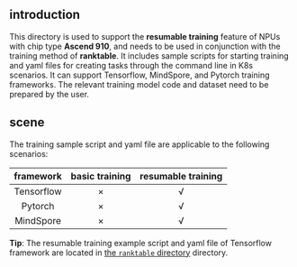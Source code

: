 ## introduction
This directory is used to support the **resumable training** feature of NPUs with chip type **Ascend 910**, and needs to be used in conjunction with the training method of **ranktable**. It includes sample scripts for starting training and yaml files for creating tasks through the command line in K8s scenarios. It can support Tensorflow, MindSpore, and Pytorch training frameworks. The relevant training model code and dataset need to be prepared by the user.

## scene
The training sample script and yaml file are applicable to the following scenarios: 

| framework     | basic training | resumable training |
| :----------: | :--------: | :--------: |
| Tensorflow | ×      | √      |
| Pytorch    | ×      | √       |
| MindSpore    | ×      | √       |

**Tip**: The resumable training example script and yaml file of Tensorflow framework are located in [the `ranktable` directory](../basic-training/ranktable/) directory.